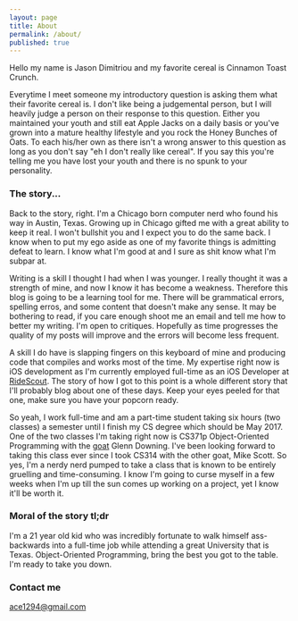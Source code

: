 ```yaml
---
layout: page
title: About
permalink: /about/
published: true
---
```



Hello my name is Jason Dimitriou and my favorite cereal is Cinnamon Toast Crunch. 

Everytime I meet someone my introductory question is asking them what their favorite cereal is. I don't like being a judgemental person, but I will heavily judge a person on their response to this question. Either you maintained your youth and still eat Apple Jacks on a daily basis or you've grown into a mature healthy lifestyle and you rock the Honey Bunches of Oats. To each his/her own as there isn't a wrong answer to this question as long as you don't say "eh I don't really like cereal". If you say this you're telling me you have lost your youth and there is no spunk to your personality. 

### The story... 

Back to the story, right. I'm a Chicago born computer nerd who found his way in Austin, Texas. Growing up in Chicago gifted me with a great ability to keep it real. I won't bullshit you and I expect you to do the same back. I know when to put my ego aside as one of my favorite things is admitting defeat to learn. I know what I'm good at and I sure as shit know what I'm subpar at. 

Writing is a skill I thought I had when I was younger. I really thought it was a strength of mine, and now I know it has become a weakness. Therefore this blog is going to be a learning tool for me. There will be grammatical errors, spelling erros, and some content that doesn't make any sense. It may be bothering to read, if you care enough shoot me an email and tell me how to better my writing. I'm open to critiques. Hopefully as time progresses the quality of my posts will improve and the errors will become less frequent.

A skill I do have is slapping fingers on this keyboard of mine and producing code that compiles and works most of the time. My expertise right now is iOS development as I'm currently employed full-time as an iOS Developer at [RideScout](http://ridescout.com/). The story of how I got to this point is a whole different story that I'll probably blog about one of these days. Keep your eyes peeled for that one, make sure you have your popcorn ready. 

So yeah, I work full-time and am a part-time student taking six hours (two classes) a semester until I finish my CS degree which should be May 2017. One of the two classes I'm taking right now is CS371p Object-Oriented Programming with the [goat](http://www.urbandictionary.com/define.php?term=goat) Glenn Downing. I've been looking forward to taking this class ever since I took CS314 with the other goat, Mike Scott. So yes, I'm a nerdy nerd pumped to take a class that is known to be entirely gruelling and time-consuming. I know I'm going to curse myself in a few weeks when I'm up till the sun comes up working on a project, yet I know it'll be worth it.

### Moral of the story tl;dr

I'm a 21 year old kid who was incredibly fortunate to walk himself ass-backwards into a full-time job while attending a great University that is Texas. Object-Oriented Programming, bring the best you got to the table. I'm ready to take you down.

### Contact me

[ace1294@gmail.com](mailto:ace1294@gmail.com)
